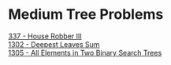 # Medium Tree Problems
[337 - House Robber III](337)  
[1302 - Deepest Leaves Sum](1302)  
[1305 - All Elements in Two Binary Search Trees](1305)  